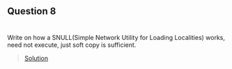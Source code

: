 

## Question 8
#
Write on how a SNULL(Simple Network Utility for Loading Localities) works, need not execute, just soft copy is sufficient.
>[Solution](./solution.md)
#